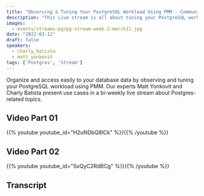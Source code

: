 ```yaml
---
title: "Observing & Tuning Your PostgreSQL Workload Using PMM - Community PostgreSQL Live Stream & Chat - March 11th"
description: "This Live stream is all about tuning your PostgreSQL workload with Percona Monitoring and Management (PMM). This is a part of Percona bi-weekly Live Stream series dedicated to Postgres-related topics and deep talk about technology secrets and tricks."
images:
  - events/streams-pg/pg-stream-week-2-march11.jpg
date: "2022-03-11"
draft: false
speakers:
  - charly_batista
  - matt_yonkovit
tags: ['Postgres', 'Stream']
---
```


Organize and access easily to your database data by observing and tuning your PostgreSQL workload using PMM. Our experts Matt Yonkovit and Charly Batista present use cases in a bi-weekly live stream about Postgres-related topics.

## Video Part 01

{{% youtube youtube_id="H2uNDbQ8lCk" %}}{{% /youtube %}}

## Video Part 02

{{% youtube youtube_id="SxQyC2RdBCg" %}}{{% /youtube %}}

## Transcript
